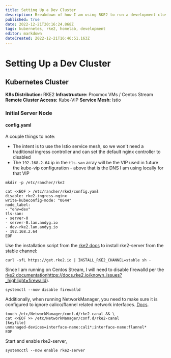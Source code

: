 ```yaml
---
title: Setting Up a Dev Cluster
description: Breakdown of how I am using RKE2 to run a development cluster in my homelab. 
published: true
date: 2022-12-21T20:16:24.868Z
tags: kubernetes, rke2, homelab, development
editor: markdown
dateCreated: 2022-12-21T16:46:51.163Z
---
```


# Setting Up a Dev Cluster

## Kubernetes Cluster

**K8s Distribution:** RKE2
**Infrastructure:** Proxmox VMs / Centos Stream 
**Remote Cluster Access:** Kube-VIP
**Service Mesh:** Istio 

### Initial Server Node

#### config.yaml

A couple things to note: 

- The intent is to use the Istio service mesh, so we won't need a traditional ingress controller and can set the default nginx controller to disabled
- The `192.168.2.64` ip in the `tls-san` array will be the VIP used in future the kube-vip configuration - above that is the DNS I am using locally for that VIP

```
mkdir -p /etc/rancher/rke2

cat <<EOF > /etc/rancher/rke2/config.yaml
disable: rke2-ingress-nginx
write-kubeconfig-mode: "0644"
node_label: 
- "env=dev"
tls-san:
- server-0
- server-0.lan.andyg.io
- dev-rke2.lan.andyg.io
- 192.168.2.64
EOF
```

Use the installation script from the [rke2 docs](https://docs.rke2.io/upgrade/manual_upgrade?_highlight=channe#release-channels) to install rke2-server from the stable channel: 

```
curl -sfL https://get.rke2.io | INSTALL_RKE2_CHANNEL=stable sh -
```

Since I am running on Centos Stream, I will need to disable firewalld per the 
[rke2 documentation](/kubernetes/rke2/config-network-manager)https://docs.rke2.io/known_issues?_highlight=firewalld).

```
systemctl --now disable firewalld
```

Additionally, when running NetworkManager, you need to make sure it is configured to ignore calico/flannel related network interfaces. [Docs](https://docs.rke2.io/known_issues?_highlight=firewalld#networkmanager).

```
touch /etc/NetworkManager/conf.d/rke2-canal && \
cat <<EOF >> /etc/NetworkManager/conf.d/rke2-canal
[keyfile]
unmanaged-devices=interface-name:cali*;interface-name:flannel*
EOF
```

Start and enable rke2-server,

```
systemcctl --now enable rke2-server
```

